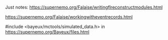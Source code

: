 Just notes:
https://supernemo.org/Falaise/writingflreconstructmodules.html

https://supernemo.org/Falaise/workingwitheventrecords.html




#include <bayeux/mctools/simulated_data.h> in 
https://supernemo.org/Bayeux/files.html
